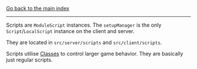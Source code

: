 [Go back to the main index](Index.md)

---

Scripts are `ModuleScript` instances. The `setupManager` is the only `Script`/`LocalScript` instance on the client and server.

They are located in `src/server/scripts` and `src/client/scripts`.

Scripts utilise [Classes](Classes/Index.md) to control larger game behavior. They are basically just regular scripts.
